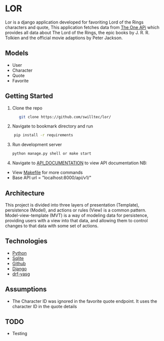 # LOR

Lor is a django application developed for favoriting Lord of the Rings characters and quote,
This application fetches data from [The One APi](https://the-one-api.dev/) which provides all data 
about The Lord of the Rings, the epic books by J. R. R. Tolkien and the official movie adaptions by Peter Jackson.


## Models
- User 
- Character
- Quote
- Favorite



## Getting Started
1. Clone the repo
   ```sh
      git clone https://github.com/swilltec/lor/
   ```
2. Navigate to bookmark directory and run
  ```sh
      pip install -r requirements
  ```
3. Run development server
   ```sh
   python manage.py shell or make start
   ```

6. Navigate to [API_DOCUMENTATION](http://localhost:8000/) to view API documentation
NB: 
- View [Makefile](Makefile) for more commands
- Base API url = "localhost:8000/api/v1/"


## Architecture
This project is divided into three layers of presentation (Template), persistence (Model), and actions or rules (View)
is a common pattern. Model-view-template (MVT) is a way of modeling data for persistence,
providing users with a view into that data, and allowing them to control changes to
that data with some set of actions.

## Technologies
 - [Python](https://www.python.org/)
 - [Sqlite](https://www.sqlite.org/index.html)
 - [Github](https://github.com/)
 - [Django](https://docs.djangoproject.com/en/3.2/)
 - [drf-yasg](https://drf-yasg.readthedocs.io/en/stable/)


## Assumptions
- The Character ID was ignored in the favorite quote endpoint. It uses the character ID in the quote details

## TODO
- Testing
